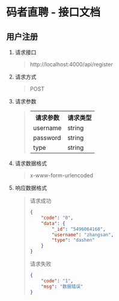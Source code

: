 # 码者直聘 - 接口文档

## 用户注册

1. 请求接口

   > http://localhost:4000/api/register

2. 请求方式

   > POST

3. 请求参数

   > <table>
   >     <tr>
   >     	<th>请求参数</th>
   >         <th>请求类型</th>
   >     </tr>
   >     <tr>
   >     	<td>username</td>
   >         <td>string</td>
   >     </tr>
   >     <tr>
   >         <td>password</td>
   >         <td>string</td>
   >     </tr>
   >     <tr>
   >     	<td>type</td>
   >         <td>string</td>
   >     </tr>
   > </table>

4. 请求数据格式

   > x-www-form-urlencoded

5. 响应数据格式

   > 请求成功
   >
   > ```json
   > {
   >     "code": "0",
   >     "data": {
   >         "_id": "5496064168",
   >         "username": "zhangsan",
   >         "type": "dashen"
   >     }
   > }
   > ```
   >
   > 请求失败
   >
   > ```json
   > {
   >     "code": "1",
   >     "msg": "数据错误"
   > }
   > ```
   >
